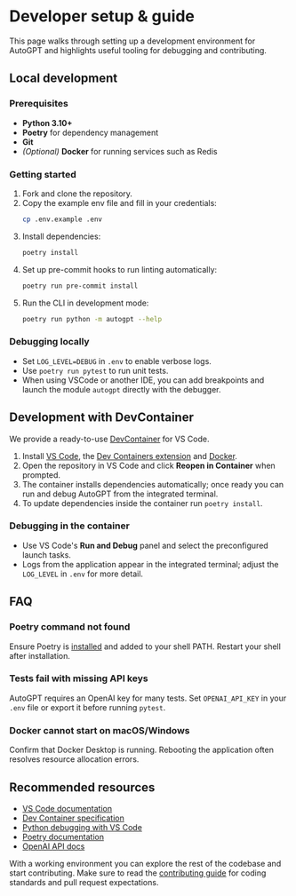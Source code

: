 # Developer setup & guide

This page walks through setting up a development environment for AutoGPT and
highlights useful tooling for debugging and contributing.

## Local development

### Prerequisites
- **Python 3.10+**
- **Poetry** for dependency management
- **Git**
- *(Optional)* **Docker** for running services such as Redis

### Getting started
1. Fork and clone the repository.
2. Copy the example env file and fill in your credentials:
   ```bash
   cp .env.example .env
   ```
3. Install dependencies:
   ```bash
   poetry install
   ```
4. Set up pre-commit hooks to run linting automatically:
   ```bash
   poetry run pre-commit install
   ```
5. Run the CLI in development mode:
   ```bash
   poetry run python -m autogpt --help
   ```

### Debugging locally
- Set `LOG_LEVEL=DEBUG` in `.env` to enable verbose logs.
- Use `poetry run pytest` to run unit tests.
- When using VSCode or another IDE, you can add breakpoints and launch the
  module `autogpt` directly with the debugger.

## Development with DevContainer

We provide a ready-to-use [DevContainer](https://code.visualstudio.com/docs/devcontainers/containers) for VS Code.

1. Install [VS Code](https://code.visualstudio.com/),
   the [Dev Containers extension](https://marketplace.visualstudio.com/items?itemName=ms-vscode-remote.remote-containers)
   and [Docker](https://www.docker.com/get-started).
2. Open the repository in VS Code and click **Reopen in Container** when prompted.
3. The container installs dependencies automatically; once ready you can run and
debug AutoGPT from the integrated terminal.
4. To update dependencies inside the container run `poetry install`.

### Debugging in the container
- Use VS Code's **Run and Debug** panel and select the preconfigured launch
  tasks.
- Logs from the application appear in the integrated terminal; adjust the
  `LOG_LEVEL` in `.env` for more detail.

## FAQ

### Poetry command not found
Ensure Poetry is [installed](https://python-poetry.org/docs/#installation) and
added to your shell PATH. Restart your shell after installation.

### Tests fail with missing API keys
AutoGPT requires an OpenAI key for many tests. Set `OPENAI_API_KEY` in your `.env`
file or export it before running `pytest`.

### Docker cannot start on macOS/Windows
Confirm that Docker Desktop is running. Rebooting the application often resolves
resource allocation errors.

## Recommended resources
- [VS Code documentation](https://code.visualstudio.com/docs)
- [Dev Container specification](https://containers.dev/)
- [Python debugging with VS Code](https://code.visualstudio.com/docs/python/debugging)
- [Poetry documentation](https://python-poetry.org/docs/)
- [OpenAI API docs](https://platform.openai.com/docs)

With a working environment you can explore the rest of the codebase and start
contributing. Make sure to read the [contributing guide](../../contributing.md)
for coding standards and pull request expectations.
